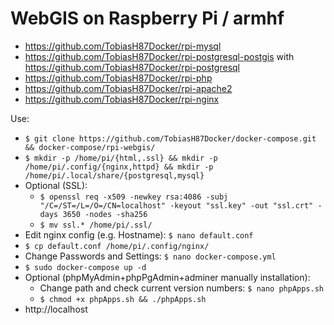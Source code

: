 # WebGIS on Raspberry Pi / armhf
* https://github.com/TobiasH87Docker/rpi-mysql
* https://github.com/TobiasH87Docker/rpi-postgresql-postgis with https://github.com/TobiasH87Docker/rpi-postgresql
* https://github.com/TobiasH87Docker/rpi-php
* https://github.com/TobiasH87Docker/rpi-apache2
* https://github.com/TobiasH87Docker/rpi-nginx

Use:
* ``` $ git clone https://github.com/TobiasH87Docker/docker-compose.git && docker-compose/rpi-webgis/ ```
* ``` $ mkdir -p /home/pi/{html,.ssl} && mkdir -p /home/pi/.config/{nginx,httpd} && mkdir -p /home/pi/.local/share/{postgresql,mysql} ```
* Optional (SSL): 
	* ``` $ openssl req -x509 -newkey rsa:4086 -subj "/C=/ST=/L=/O=/CN=localhost" -keyout "ssl.key" -out "ssl.crt" -days 3650 -nodes -sha256 ```
	* ``` $ mv ssl.* /home/pi/.ssl/ ```
* Edit nginx config (e.g. Hostname): ``` $ nano default.conf ```
* ``` $ cp default.conf /home/pi/.config/nginx/ ``` 
* Change Passwords and Settings: ``` $ nano docker-compose.yml ```
* ``` $ sudo docker-compose up -d ```  
* Optional (phpMyAdmin+phpPgAdmin+adminer manually installation):
	* Change path and check current version numbers: ``` $ nano phpApps.sh ```
	* ``` $ chmod +x phpApps.sh && ./phpApps.sh ```
* http://localhost
